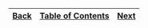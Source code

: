 [Back](18stdmath.md) | [Table of Contents](tableofcontents.md) | [Next](20stdrandom.md)
---                  | ---                                     | ---